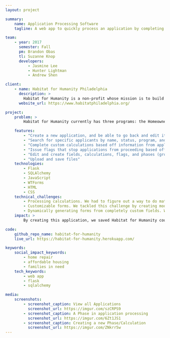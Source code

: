 ```yaml
---
layout: project

summary:
    name: Application Processing Software
    tagline: A web app to quickly process an application by completing the needed calculations to screen that application. 

team:
    - year: 2017
      semester: Fall
      pm: Brandon Obas
      tl: Suzanne Knop
      developers:
          - Jasmine Lee
          - Hunter Lightman
          - Andrew Shen

client:
    - name: Habitat for Humanity Philadelphia
      description: >
        Habitat for Humanity is a non-profit whose mission is to build and repair houses for families in need in the Philadelphia area. 
      website_url: https://www.habitatphiladelphia.org/

project:
    problem: >
        Habitat for Humanity currently has three programs: the Homeownership Program, the Home Repair Program, and the Individual Development Account Program. These are programs that require individuals to complete an application and submit financial/ supporting documentation in order to be considered for one of the programs. Currently, all applications are reviewed and audited manually, and all the calculations are done manually. Due to this, there were many inefficiencies and errors, and applications took a long time to process. Errors could lead to having to redo the backend calculations, or moving an application toward the next step of the application process when it should not have. This is where we step in: we created a web app that allows volunteers to process applications online.  

    features:
        - "Create a new application, and be able to go back and edit it"
        - "Search for specific applicants by name, status, program, and date applied"
        - "Complete custom calculations based off information from application"
        - "Issue flags that stop applications from proceeding based off calculations"
        - "Edit and create fields, calculations, flags, and phases (groups of fields)"
        - "Upload and save files"
    technologies:
        - Flask 
        - SQLAlchemy
        - JavaScript
        - WTForms
        - HTML
        - CSS
    technical_challenges:
        - Processing calculations. We had to figure out a way to do mathematical (+, -, *, /) and logical (&& and ||) operations with multiple input parameters. We solved this problem by creating a custom Field model and using the Python library py_expression_eval
        - Customizable forms. We tackled this challenge by creating models that represented the many-to-many relationship between Applications and Fields, and Phases that represented groupings of calculations done on fields. 
        - Dynamically generating forms from completely custom fields. We implemented this by populating our form purely with the custom fields on the frontend. None of the "phase" forms in our application are hard-coded!
    impact: >
        By creating this application, we saved Habitat for Humanity countless hours in processing applications manually, shortening the processing time from a few days to 15 minutes. We minimized the amount of errors that would have occured when doing calculations manually for each application. We also made it easier for Habitat for Humanity to keep track of all the applications that they recieve. Not only will this application benefit Habitat for Humanity but it could also be generalized and used by any non-profit that would want to process their applications online. 

code:
    github_repo_name: habitat-for-humanity
    live_url: https://habitat-for-humanity.herokuapp.com/

keywords:
    social_impact_keywords:
        - home repair
        - affordable housing
        - families in need
    tech_keywords:
        - web app
        - flask
        - sqlalchemy

media:
    screenshots:
        - screenshot_caption: View all Applications
          screenshot_url: https://imgur.com/szCRPS9
        - screenshot_caption: A Phase in application processing
          screenshot_url: https://imgur.com/6Zt1JS1
        - screenshot_caption: Creating a new Phase/Calculation
          screenshot_url: https://imgur.com/ZNkrr5w
---
```

